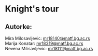 # Knight's tour
## Autorke:
Mira Milosavljevic: mr18140@matf.bg.ac.rs <br />
Marija Konatar: mr18319@matf.bg.ac.rs <br />
Nevena Milisavljevic: mr18111@matf.bg.ac.rs
